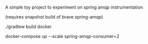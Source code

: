 A simple toy project to experiment on spring amqp instrumentation

(requires snapshot build of brave spring-amqp)

./gradlew build docker

docker-compose up --scale spring-amqp-consumer=2